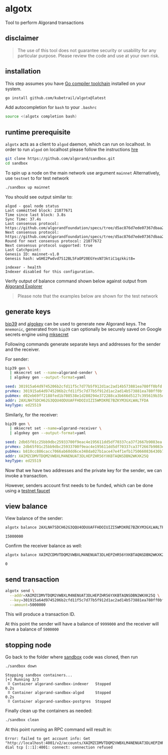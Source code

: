 # algotx
Tool to perform Algorand transactions

## disclaimer
> The use of this tool does not guarantee security or usability for any
> particular purpose. Please review the code and use at your own risk.

## installation
This step assumes you have [Go compiler toolchain](https://go.dev/dl/)
installed on your system.

```bash
go install github.com/kubetrail/algotx@latest
```
Add autocompletion for `bash` to your `.bashrc`
```bash
source <(algotx completion bash)
```

## runtime prerequisite
`algotx` acts as a client to `algod` daemon, which can run on localhost. In order
to run `algod` on localhost please follow the instructions
[hre](https://github.com/algorand/sandbox)
```bash
git clone https://github.com/algorand/sandbox.git
cd sandbox
```

To spin up a node on the main network use argument `mainnet`
Alternatively, use `testnet` to for test network
```bash
./sandbox up mainnet
```
You should see output similar to:
```text
algod - goal node status
Last committed block: 21077671
Time since last block: 3.8s
Sync Time: 37.4s
Last consensus protocol: https://github.com/algorandfoundation/specs/tree/d5ac876d7ede07367dbaa26e149aa42589aac1f7
Next consensus protocol: https://github.com/algorandfoundation/specs/tree/d5ac876d7ede07367dbaa26e149aa42589aac1f7
Round for next consensus protocol: 21077672
Next consensus protocol supported: true
Last Catchpoint: 
Genesis ID: mainnet-v1.0
Genesis hash: wGHE2Pwdvd7S12BL5FaOP20EGYesN73ktiC1qzkkit8=

indexer - health
Indexer disabled for this configuration.
```

Verify output of balance command shown below against output from
[Algorand Explorer](https://algoexplorer.io/)

> Please note that the examples below are shown for
> the test network

## generate keys
[bip39](https://github.com/kubetrail/bip39) and
[algokey](https://github.com/kubetrail/algokey) can be used to generate new Algorand keys. 
The `mnemonic`, generated from `bip39` can optionally be securely saved on Google
secrets engine using
[mksecret](https://github.com/kubetrail/mksecret)

Following commands generate separate keys and addresses for the
sender and the receiver.

For sender:
```bash
bip39 gen \
  | mksecret set --name=algorand-sender \
  | algokey gen --output-format=yaml
```
```yaml
seed: 301915a64d9745206b2cfd11f5c7d77b5f912d1ac2ad14b573881ea780ff0bfd
prvHex: 301915a64d9745206b2cfd11f5c7d77b5f912d1ac2ad14b573881ea780ff0bfdd02eb69ff2188fed1b708538e1d280294e372288ca3b666d5127c395619b35d7
pubHex: d02eb69ff2188fed1b708538e1d280294e372288ca3b666d5127c395619b35d7
addr: 2AXLNH7SDCH62G3QQU4ODUUAFFHDOIUIZI5WM3KRE7BZKYM3GXLWALTFDA
keyType: ed25519
```

Similarly, for the receiver:
```bash
bip39 gen \
  | mksecret set --name=algorand-receiver \
  | algokey gen --output-format=yaml
```
```yaml
seed: 2db65f01c25bb9dbc25933700f9eac4e195611dd5df70337ca37f2667b9083ea
prvHex: 2db65f01c25bb9dbc25933700f9eac4e195611dd5df70337ca37f2667b9083eab810cc886cacc7066ab60dd6ce348da027b1ace47e4f1efb1750660836430b75
pubHex: b810cc886cacc7066ab60dd6ce348da027b1ace47e4f1efb1750660836430b75
addr: XAIMZCDMVTDQM2VWBXLM4NENUAT3DLHEPZHR56YXKBTAQNSDBN2WKXK25Q
keyType: ed25519
```

Now that we have two addresses and the private key for the sender, we can invoke
a transaction.

However, senders account first needs to be funded, which can be done
using a [testnet faucet](https://bank.testnet.algorand.network/)

## view balance
View balance of the sender:
```bash
algotx balance 2AXLNH7SDCH62G3QQU4ODUUAFFHDOIUIZI5WM3KRE7BZKYM3GXLWALTFDA
```
```text
15000000
```

Confirm the receiver balance as well:
```bash
algotx balance XAIMZCDMVTDQM2VWBXLM4NENUAT3DLHEPZHR56YXKBTAQNSDBN2WKXK25Q
```
```text
0
```

## send transaction
```bash
algotx send \
  --addr=XAIMZCDMVTDQM2VWBXLM4NENUAT3DLHEPZHR56YXKBTAQNSDBN2WKXK25Q \
  --key=301915a64d9745206b2cfd11f5c7d77b5f912d1ac2ad14b573881ea780ff0bfdd02eb69ff2188fed1b708538e1d280294e372288ca3b666d5127c395619b35d7 \
  --amount=5000000
```

This will produce a transaction ID.

At this point the sender will have a balance of `9999000` and the receiver will have a 
balance of `5000000`

## stopping node
Go back to the folder where 
[sandbox](https://github.com/algorand/sandbox) 
code was cloned, then run
```bash
./sandbox down
```
```text
Stopping sandbox containers...
[+] Running 3/3
 ⠿ Container algorand-sandbox-indexer   Stopped                                                                                              0.2s
 ⠿ Container algorand-sandbox-algod     Stopped                                                                                              0.2s
 ⠿ Container algorand-sandbox-postgres  Stopped
```

Finally clean up the containers as needed:
```bash
./sandbox clean
```

At this point running an RPC command will result in:
```text
Error: failed to get account info: Get "http://localhost:4001/v2/accounts/XAIMZCDMVTDQM2VWBXLM4NENUAT3DLHEPZHR56YXKBTAQNSDBN2WKXK25Q": dial tcp [::1]:4001: connect: connection refused
```
